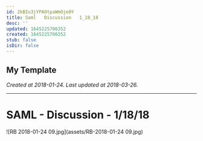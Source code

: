```yaml
---
id: 2kBIu3jYPAOtpaWmOje0Y
title: Saml   Discussion   1_18_18
desc: ''
updated: 1645225706352
created: 1645225706352
stub: false
isDir: false
---
```

My Template
---

_Created at 2018-01-24._
_Last updated at 2018-03-26._




---

# SAML - Discussion - 1/18/18


![RB 2018-01-24 09.jpg](assets/RB-2018-01-24 09.jpg)

